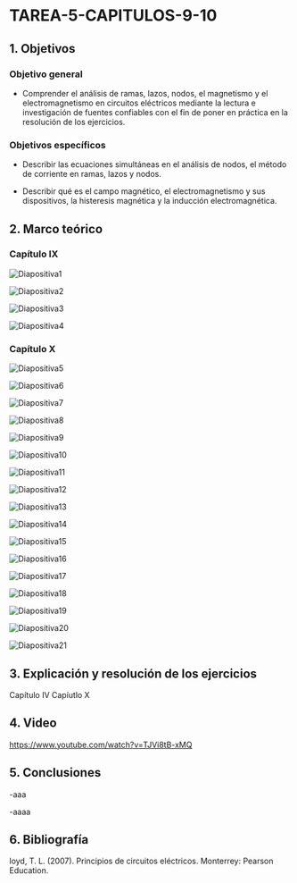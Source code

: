 # TAREA-5-CAPITULOS-9-10
## 1. Objetivos
### Objetivo general
- Comprender el análisis de ramas, lazos, nodos, el magnetismo y el electromagnetismo en circuitos eléctricos mediante la lectura e investigación de fuentes confiables con el fin de poner en práctica en la resolución de los ejercicios.
### Objetivos específicos
- Describir las ecuaciones simultáneas en el análisis de nodos, el método de corriente en ramas, lazos y nodos.

- Describir qué es el campo magnético, el electromagnetismo y sus dispositivos, la histeresis magnética y la inducción electromagnética. 

## 2. Marco teórico
### Capítulo IX

![Diapositiva1](https://user-images.githubusercontent.com/105740772/177666424-ab2288fe-243d-4919-a4a3-cbe69f46b14d.JPG)

![Diapositiva2](https://user-images.githubusercontent.com/105740772/177666496-201524db-1804-4ea0-baa5-88312db202b6.JPG)

![Diapositiva3](https://user-images.githubusercontent.com/105740772/177666719-8c40d62e-0919-4c09-9c20-ad1779d430db.JPG)

![Diapositiva4](https://user-images.githubusercontent.com/105740772/177666757-c0d17f31-dd58-42dd-a568-52d85d19b458.JPG)

### Capítulo X

![Diapositiva5](https://user-images.githubusercontent.com/105740772/177666769-3a20a952-d539-4326-9198-607229498a46.JPG)

![Diapositiva6](https://user-images.githubusercontent.com/105740772/177666776-dd64c755-6a58-4cc3-8160-949d029eca76.JPG)

![Diapositiva7](https://user-images.githubusercontent.com/105740772/177666786-0b16e65f-c543-4d31-8691-2ec5e205d8d8.JPG)

![Diapositiva8](https://user-images.githubusercontent.com/105740772/177666795-be15533f-4908-4f4a-8a96-a856b078ab7c.JPG)

![Diapositiva9](https://user-images.githubusercontent.com/105740772/177666800-342516a8-5e4f-4268-93b2-84575e4a1fac.JPG)

![Diapositiva10](https://user-images.githubusercontent.com/105740772/177666810-ccfb6eaa-2fe1-49fe-80a6-a809764cbbf4.JPG)

![Diapositiva11](https://user-images.githubusercontent.com/105740772/177666815-4691d1c9-7bb5-48cd-b4c9-e47247b08723.JPG)

![Diapositiva12](https://user-images.githubusercontent.com/105740772/177666830-e209952a-ecaf-44d7-be73-9b62299db516.JPG)

![Diapositiva13](https://user-images.githubusercontent.com/105740772/177666839-6f3a76d4-a0dc-4d74-a914-130aadcb2f66.JPG)

![Diapositiva14](https://user-images.githubusercontent.com/105740772/177666846-3d6fb6c2-a62f-4494-a462-399a8be2d73a.JPG)

![Diapositiva15](https://user-images.githubusercontent.com/105740772/177666856-67155729-6eff-4e36-bfe3-b07c4f9ac4a2.JPG)

![Diapositiva16](https://user-images.githubusercontent.com/105740772/177666863-a40e4788-78f2-4347-83f5-eab669b6f886.JPG)

![Diapositiva17](https://user-images.githubusercontent.com/105740772/177666874-5e005ff2-6279-4790-bd0b-41fe6da1a4e0.JPG)

![Diapositiva18](https://user-images.githubusercontent.com/105740772/177666883-f08e1010-726b-483d-ab37-68ebeae174b0.JPG)

![Diapositiva19](https://user-images.githubusercontent.com/105740772/177666891-8832ef68-9c8c-4081-85d3-200cb3531144.JPG)

![Diapositiva20](https://user-images.githubusercontent.com/105740772/177666900-d2c6efee-0e01-433c-a010-120bd083ef90.JPG)

![Diapositiva21](https://user-images.githubusercontent.com/105740772/177666913-d89a6e69-6c5f-439d-99a4-58c907be0b3f.JPG)

## 3. Explicación y resolución de los ejercicios
Capítulo IV
Capíutlo X

## 4. Video

https://www.youtube.com/watch?v=TJVi8tB-xMQ

## 5. Conclusiones
-aaa

-aaaa

## 6. Bibliografía

loyd, T. L. (2007). Principios de circuitos eléctricos. Monterrey: Pearson Education.

